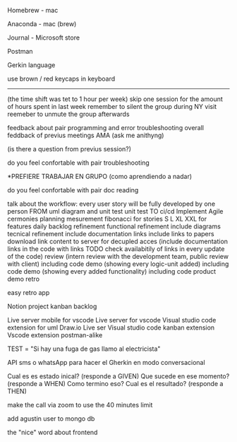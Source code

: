Homebrew - mac

Anaconda - mac (brew)

Journal - Microsoft store

Postman


Gerkin language

use brown / red keycaps in keyboard



------

(the time shift was tet to 1 hour per week)
skip one session for the amount of hours spent in last week
remember to silent the group during NY visit
reemeber to unmute the group afterwards

feedback about pair programming and error troubleshooting
overall feddback of previus meetings
AMA (ask me anithyng)

(is there a question from previus session?)

do you feel confortable with  pair troubleshooting

*PREFIERE TRABAJAR EN GRUPO 
(como aprendiendo a nadar)

do you feel confortable with pair doc reading

talk about the workflow: every user story will be fully developed by one person FROM uml diagram and unit test unit test TO ci/cd
Implement Agile
    cermonies
        planning
            mesurement
            fibonacci for stories
            S L XL XXL for features
        daily
        backlog refinement
        functional refinement
            include diagrams
        tecnical refinement
            include documentation links
            include links to papers
            download link content to server for decupled acces
            (include documentation links in the code with links TODO check availabitily of links in every update of the code)
        review
            (intern review with the development team, public review with client)
            including code demo (showing every logic-unit added)
            including code demo (showing every added functionality)
            including code product demo
        retro

easy retro app

Notion project 
    kanban
    backlog

Live server mobile for vscode
Live server for vscode
Visual studio code extension for uml
Draw.io
Live ser
Visual studio code kanban extension
Vscode extension postman-alike


TEST = "Si hay una fuga de gas llamo al electricista"


API sms o whatsApp para hacer el Gherkin en modo conversacional



Cual es es estado inical? (responde a GIVEN)
Que sucede en ese momento? (responde a WHEN)
Como termino eso? Cual es el resultado? (responde a THEN)

make the call via zoom to use the 40 minutes limit

add agustin user to mongo db

the "nice" word about frontend
